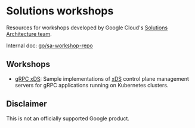 # Solutions workshops

Resources for workshops developed by Google Cloud's
[Solutions Architecture team](https://www.gcppodcast.com/post/episode-116-solution-architects-with-miles-ward-and-grace-mollison/).

Internal doc: [go/sa-workshop-repo](https://goto.google.com/sa-workshop-repo)

## Workshops

- [gRPC xDS](grpc-xds-workshop): Sample implementations of
  [xDS](https://www.envoyproxy.io/docs/envoy/latest/intro/arch_overview/operations/dynamic_configuration)
  control plane management servers for gRPC applications running on Kubernetes
  clusters.

## Disclaimer

This is not an officially supported Google product.

